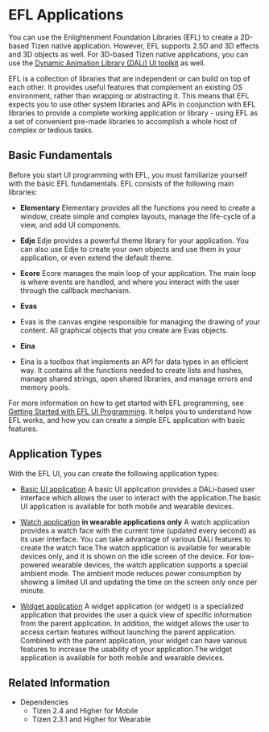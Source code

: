 # EFL Applications


You can use the Enlightenment Foundation Libraries (EFL) to create a 2D-based Tizen native application. However, EFL supports 2.5D and 3D effects and 3D objects as well. For 3D-based Tizen native applications, you can use the [Dynamic Animation Library (DALi) UI toolkit](../ui/dali/dali-overview.md) as well.

EFL is a collection of libraries that are independent or can build on top of each other. It provides useful features that complement an existing OS environment, rather than wrapping or abstracting it. This means that EFL expects you to use other system libraries and APIs in conjunction with EFL libraries to provide a complete working application or library - using EFL as a set of convenient pre-made libraries to accomplish a whole host of complex or tedious tasks.

## Basic Fundamentals

Before you start UI programming with EFL, you must familiarize yourself with the basic EFL fundamentals. EFL consists of the following main libraries:

- **Elementary**
Elementary provides all the functions you need to create a window, create simple and complex layouts, manage the life-cycle of a view, and add UI components.

- **Edje**
Edje provides a powerful theme library for your application. You can also use Edje to create your own objects and use them in your application, or even extend the default theme.

- **Ecore**
Ecore manages the main loop of your application. The main loop is where events are handled, and where you interact with the user through the callback mechanism.

- **Evas**
- Evas is the canvas engine responsible for managing the drawing of your content. All graphical objects that you create are Evas objects.

- **Eina**
- Eina is a toolbox that implements an API for data types in an efficient way. It contains all the functions needed to create lists and hashes, manage shared strings, open shared libraries, and manage errors and memory pools.

For more information on how to get started with EFL programming, see [Getting Started with EFL UI Programming](../ui/efl/getting-started.md). It helps you to understand how EFL works, and how you can create a simple EFL application with basic features.

## Application Types

With the EFL UI, you can create the following application types:

- [Basic UI application](efl-ui-app.md)
A basic UI application provides a DALi-based user interface which allows the user to interact with the application.The basic UI application is available for both mobile and wearable devices.

- [Watch application](watch-app.md) **in wearable applications only**
A watch application provides a watch face with the current time (updated every second) as its user interface. You can take advantage of various DALi features to create the watch face.The watch application is available for wearable devices only, and it is shown on the idle screen of the device. For low-powered wearable devices, the watch application supports a special ambient mode. The ambient mode reduces power consumption by showing a limited UI and updating the time on the screen only once per minute.

- [Widget application](widget-app.md)
A widget application (or widget) is a specialized application that provides the user a quick view of specific information from the parent application. In addition, the widget allows the user to access certain features without launching the parent application. Combined with the parent application, your widget can have various features to increase the usability of your application.The widget application is available for both mobile and wearable devices.

## Related Information
- Dependencies
  - Tizen 2.4 and Higher for Mobile
  - Tizen 2.3.1 and Higher for Wearable
